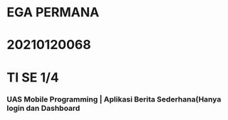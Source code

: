 <h1>EGA PERMANA</h1>
<h1>20210120068</h1>
<h1>TI SE 1/4</h1>
<h3>UAS Mobile Programming | Aplikasi Berita Sederhana(Hanya login dan Dashboard</h3>
